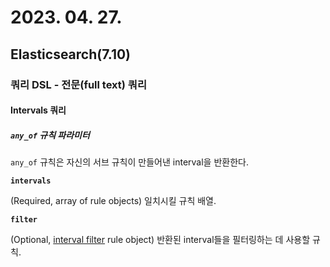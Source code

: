 # 2023. 04. 27.

## Elasticsearch(7.10)

### 쿼리 DSL - 전문(full text) 쿼리

#### Intervals 쿼리

##### `any_of` 규칙 파라미터

`any_of` 규칙은 자신의 서브 규칙이 만들어낸 interval을 반환한다.

**`intervals`**

(Required, array of rule objects) 일치시킬 규칙 배열.

**`filter`**

(Optional, [interval filter](https://www.elastic.co/guide/en/elasticsearch/reference/7.10/query-dsl-intervals-query.html#interval_filter) rule object) 반환된 interval들을 필터링하는 데 사용할 규칙.